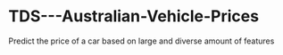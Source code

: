 # TDS---Australian-Vehicle-Prices
Predict the price of a car based on large and diverse amount of features
